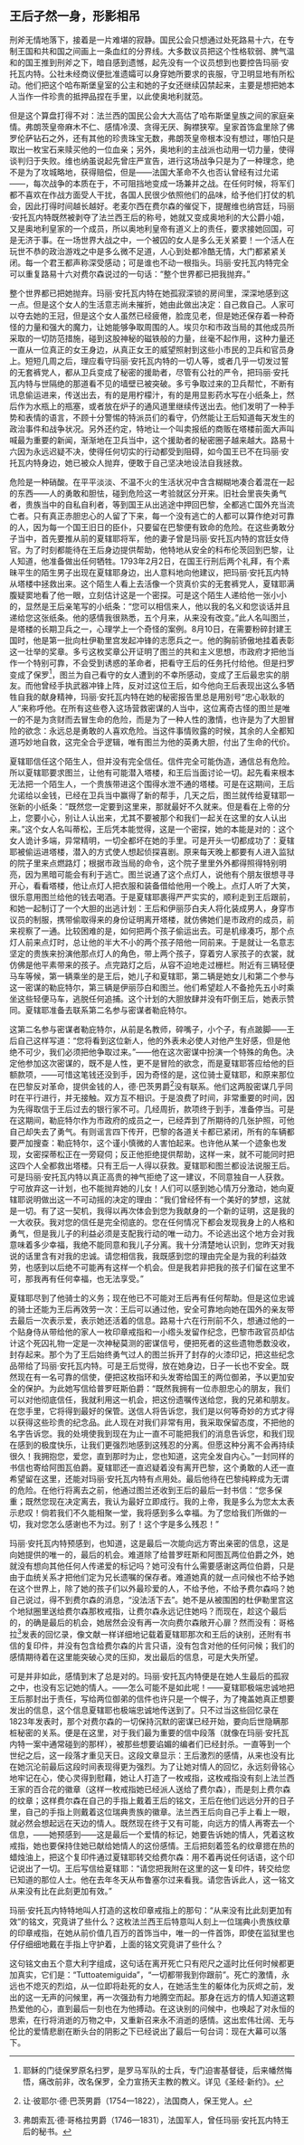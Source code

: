 ## 王后孑然一身，形影相吊

刑斧无情地落下，接着是一片难堪的寂静。国民公会只想通过处死路易十六，在专制王国和共和国之间画上一条血红的分界线。大多数议员把这个性格软弱、脾气温和的国王推到刑斧之下，暗自感到遗憾，起先没有一个议员想到也要控告玛丽·安托瓦内特。公社未经商议便批准遗孀可以身穿她所要求的丧服，守卫明显地有所松动。他们把这个哈布斯堡皇室的公主和她的子女还继续囚禁起来，主要是想把她本人当作一件珍贵的抵押品捏在手里，以此使奥地利就范。

但是这个算盘打得不对：法兰西的国民公会大大高估了哈布斯堡皇族之间的家庭亲情。弗朗茨皇帝麻木不仁、感情冷漠、贪得无厌、胸襟狭窄。皇家首饰盒里除了佛罗伦萨钻石之外，还有其他的珍贵珠宝无数，弗朗茨皇帝根本没有想过，哪怕只是取出一枚宝石来赎买他的一位血亲；另外，奥地利的主战派也动用一切力量，使得谈判归于失败。维也纳虽说起先曾庄严宣告，进行这场战争只是为了一种理念，绝不是为了攻城略地，获得赔偿，但是——法国大革命不久也否认曾经有过允诺——，每次战争的本质在于，不可阻挡地变成一场兼并之战。在任何时候，将军们都不喜欢在作战方面受人干扰，各国人民很少依照他们的品味，给予他们打仗的机会，因此打得时间越长越好。老麦尔西在费尔森的催促下，提醒维也纳宫廷，玛丽·安托瓦内特既然被剥夺了法兰西王后的称号，她就又变成奥地利的大公爵小姐，又是奥地利皇家的一个成员，所以奥地利皇帝有道义上的责任，要求接她回国，可是无济于事。在一场世界大战之中，一个被囚的女人是多么无关紧要！一个活人在玩世不恭的政治游戏之中是多么微不足道，人心到处都冷酷无情，大门都紧紧关闭。每一个君王都声称深受感动；可是谁也不动一根指头。玛丽·安托瓦内特完全可以重复路易十六对费尔森说过的一句话：“整个世界都已把我抛弃。”

整个世界都已把她抛弃。玛丽·安托瓦内特在她孤寂深锁的房间里，深深地感到这一点。但是这个女人的生活意志尚未摧折，她由此做出决定：自己救自己。人家可以夺去她的王冠，但是这个女人虽然已经疲倦，脸庞见老，但是她还保存着一种奇怪的力量和强大的魔力，让她能够争取周围的人。埃贝尔和市政当局的其他成员所采取的一切防范措施，碰到这股神秘的磁铁般的力量，丝毫不起作用，这种力量还一直从一位真正的女王身边，从真正女王的威望照射到这些小市民的卫兵和官员身上。短短几周之后，理应看守玛丽·安托瓦内特的一切人等，或者几乎一切发过誓的无套裤党人，都从卫兵变成了秘密的援助者，尽管有公社的严令，把玛丽·安托瓦内特与世隔绝的那道看不见的墙壁已被突破。多亏争取过来的卫兵帮忙，不断有讯息偷运进来，传送出去，有的是用柠檬汁，有的是用显影药水写在小纸条上，然后作为水瓶上的瓶塞，或者放在炉子的通风道里继续传送出去。他们发明了一种手势和表情的语言，不顾十分警惕的特派员们的看守，仍然能让王后知道每天发生的政治事件和战争状况。另外还约定，特地让一个叫卖报纸的商贩在塔楼前面大声叫喊最为重要的新闻，渐渐地在卫兵当中，这个援助者的秘密圈子越来越大。路易十六因为永远迟疑不决，使得任何切实的行动都受到阻碍，如今国王已不在玛丽·安托瓦内特身边，她已被众人抛弃，便敢于自己坚决地设法自我拯救。

危险是一种硝酸。在平平淡淡、不温不火的生活状况中含含糊糊地凑合着混在一起的东西——人的勇敢和胆怯，碰到危险这一考验就区分开来。旧社会里丧失勇气者，贵族当中的自私自利者，等到国王从出逃途中押回巴黎，全都逃亡国外充当流亡者。只有真正赤胆忠心的人留了下来，每一个没有逃亡的人都可以算作绝对可靠的人，因为每一个国王旧日的臣仆，只要留在巴黎便有致命的危险。在这些勇敢分子当中，首先要推从前的夏辖耶将军，他的妻子曾是玛丽·安托瓦内特的宫廷女侍官。为了时刻都能待在王后身边提供帮助，他特地从安全的科布伦茨回到巴黎，让人知道，他准备做出任何牺牲。1793年2月2日，在国王行刑后两个礼拜，有个素昧平生的陌生男子出现在夏辖耶身边，出人意料地向他建议，把玛丽·安托瓦内特从塔楼中拯救出来。这个陌生人看上去活像一个货真价实的无套裤党人，夏辖耶满腹疑窦地看了他一眼，立刻估计这是一个密探。可是这个陌生人递给他一张小小的，显然是王后亲笔写的小纸条：“您可以相信来人，他以我的名义和您谈话并且递给您这张纸条。他的感情我很熟悉，五个月来，从来没有改变。”此人名叫图兰，是塔楼的长期卫兵之一，心理学上一个奇怪的案例。8月10日，在需要粉碎封建王国时，他是第一批向杜伊勒里宫发起冲锋的志愿兵之一。他的胸前骄傲地挂着表彰这一壮举的奖章。多亏这枚奖章公开证明了图兰的共和主义思想，市政府才把他当作一个特别可靠，不会受到诱惑的革命者，把看守王后的任务托付给他。但是扫罗变成了保罗[^1]，图兰为自己看守的女人遭到的不幸所感动，变成了王后最忠实的朋友。而他曾经手执武器冲锋上阵，反对过这位王后，如今他向王后表现出这么多牺牲自我的献身精神，玛丽·安托瓦内特在她的秘密报告里总是用别号“忠心耿耿的人”来称呼他。在所有这些卷入这场营救密谋的人当中，这位离奇古怪的图兰是唯一的不是为贪财而去冒生命的危险，而是为了一种人性的激情，也许是为了大胆冒险的欲念：永远总是勇敢的人喜欢危险。当这件事情败露的时候，其余的人全都知道巧妙地自救，这完全合乎逻辑，唯有图兰为他的英勇大胆，付出了生命的代价。

夏辖耶信任这个陌生人，但并没有完全信任。信件完全可能伪造，通信总有危险。所以夏辖耶要求图兰，让他有可能潜入塔楼，和王后当面讨论一切。起先看来根本无法把一个陌生人，一个贵族带进这个围得水泄不通的塔楼。可是在这期间，王后允诺给以金钱，已经在卫兵当中赢得了新的帮手，几天之后，图兰就传给夏辖耶一张新的小纸条：“既然您一定要到这里来，那就最好不久就来。但是看在上帝的分上，您要小心，别让人认出来，尤其不要被那个和我们一起关在这里的女人认出来。”这个女人名叫蒂松，王后凭本能觉得，这是一个密探，她的本能是对的：这个女人诡计多端，异常精明，一切全都坏在她的手里。可是开头一切都成功了：夏辖耶被偷运进塔楼，潜入的方式使人想起侦探喜剧。原来每天晚上都要有人进入监狱的院子里来点燃路灯；根据市政当局的命令，这个院子里里外外都得照得特别明亮，因为黑暗可能会有利于逃亡。图兰说通了这个点灯人，说他有个朋友很想寻寻开心，看看塔楼，他让点灯人把衣服和装备借给他用一个晚上。点灯人听了大笑，很乐意用图兰给他的钱去喝酒。于是夏辖耶裹得严严实实的，顺利走到王后跟前，和她一起制订了一个大胆的出逃计划：王后和伊丽莎白夫人将化装成男人，身穿市议员的制服，携带偷取得来的身份证明离开塔楼，就仿佛她们是市政府的成员，前来视察了一通。比较困难的是，如何把两个孩子偷运出去。可是机缘凑巧，那个点灯人前来点灯时，总让他的半大不小的两个孩子陪他一同前来。于是就让一名意志坚定的贵族来扮演他那点灯人的角色，带上两个孩子，穿着穷人家孩子的衣裳，就仿佛是他平素带来的孩子。点完路灯之后，从容不迫地走过栅栏。附近有三辆轻便马车等候，第一辆乘坐的是王后，她儿子和夏辖耶，第二辆是她女儿和第二个参与这一密谋的勒庇特尔，第三辆是伊丽莎白和图兰。他们希望趁人不备抢先五小时乘坐这些轻便马车，逃脱任何追捕。这个计划的大胆放肆并没有吓倒王后，她表示赞同。夏辖耶准备去联系第二名参与密谋者勒庇特尔。

这第二名参与密谋者勒庇特尔，从前是名教师，碎嘴子，小个子，有点跛脚——王后自己这样写道：“您将看到这位新人，他的外表未必使人对他产生好感，但是他绝不可少，我们必须把他争取过来。”——他在这次密谋中扮演一个特殊的角色。决定他参加这次密谋的，既不是人性，更不是冒险的欲念，而是夏辖耶答应给他的巨额款项，——可惜这笔钱还没到手，因为奇怪的是，这位骑士夏辖耶，和原来那位在巴黎反对革命，提供金钱的人，德·巴茨男爵[^2]没有联系。他们这两股密谋几乎同时在平行进行，并无接触。双方互不相识。于是浪费了时间，非常重要的时间，因为先得取信于王后过去的银行家不可。几经周折，款项终于到手，准备停当。可是在这期间，勒庇特尔作为市政府的成员之一，已经弄到了所期待的几张护照，可他自己却失去了勇气。有则谣言四下传开，巴黎的各道关卡都已紧闭，所有的车辆都要严加搜查：勒庇特尔，这个谨小慎微的人害怕起来。也许他从某一个迹象也发现，女密探蒂松正在一旁窥伺；反正他拒绝提供帮助，这样一来，就不可能同时把这四个人全都救出塔楼。只有王后一人得以获救。夏辖耶和图兰都设法说服王后。可是玛丽·安托瓦内特以真正高贵的神气拒绝了这一建议，不同意独自一人获救。宁可放弃这一计划，也不能抛弃她的儿女！人们可以感到她心情万分激动，她向夏辖耶说明做出这一不可动摇的决定的理由：“我们曾经怀有一个美好的梦想，这就是一切。有了这一契机，我得以再次体会到您为我献身的一个新的证明，这是我的一大收获。我对您的信任是完全彻底的。您在任何情况下都会发现我身上的人格和勇气，但是我儿子的利益必须是支配我行动的唯一动力。不论逃出这个地方会对我意味着多少幸福，我绝不能同意和我儿子分离。我十分清楚地认识到，您昨天对我说的话里含有对我的忠诚。请您相信我，我既感到您的理由完全是为我的利益效劳，也感到以后绝不可能再有这样一个机会。但是我若非把我的孩子们留在这里不可，那我再有任何幸福，也无法享受。”

夏辖耶尽到了他骑士的义务；现在他已不可能对王后再有任何帮助。但是这位忠诚的骑士还能为王后再效劳一次：王后可以通过他，安全可靠地向她在国外的亲友带去最后一次表示爱，表示她还活着的信息。路易十六在行刑前不久，想通过他的一个贴身侍从带给他的家人一枚印章戒指和一小绺头发留作纪念，巴黎市政官员却估计这个死囚礼物一定是一次神秘莫测的密谋信号，便把死者的这些遗物悉数没收，封存起来。那个为了王后始终勇气过人的图兰拆开了封存的火漆印记，把这些纪念品带给了玛丽·安托瓦内特。可是王后觉得，放在她身边，日子一长也不安全。既然现在有一名可靠的信使，便把这枚指环和头发寄给国王的两位御弟，予以更加安全的保护。为此她写信给普罗旺斯伯爵：“既然我拥有一位赤胆忠心的朋友，我们可以对他彻底信任，我就利用这一机会，把这份遗嘱传送给您，我的兄弟和朋友。在您手里，它将得到最好的保管。送信人将告诉您，我们是以何等奇妙的方式才得以获得这些珍贵的纪念品。此人现在对我们非常有用，我采取保留态度，不把他的名字告诉您。我的处境使我到现在为止一直不可能把我们的消息告诉您，和我们现在感到的极度快乐，让我们更强烈地感到这残忍的分离。但愿这种分离不会再持续很久！我拥抱您，爱您，直到那时为止，您也知道，这完全发自内心。”一封同样的书信也寄给阿图瓦伯爵。夏辖耶还一直迟疑着没有离开巴黎，这个勇敢的人还一直希望留在这里，还能对玛丽·安托瓦内特有点用处。最后他待在巴黎纯粹成为无谓的危险。在他行将离去之前，他通过图兰还收到王后的最后一封书信：“您多保重；既然您现在决定离去，我认为最好立即成行。我的上帝，我是多么为您太太表示悲叹！倘若我们不久能相聚一堂，我将感到多么幸福。为了您给我们所做的一切，我对您怎么感谢也不为过。别了！这个字是多么残忍！”

玛丽·安托瓦内特预感到，也知道，这是最后一次能向远方寄出亲密的信息，这是向她提供的唯一的，最后的机会。难道除了给普罗旺斯和阿图瓦两位伯爵之外，她就没有想向其他任何人传递爱的标记吗？她可没有什么需要感谢这两位伯爵，只是由于血统关系才把他们定为兄长遗嘱的保存者。难道她真的就一点问候也不给予她在这个世界上，除了她的孩子们以外最珍爱的人，不给予他，不给予费尔森吗？她自己说过，得不到费尔森的消息，“没法活下去”。她不是从被围困的杜伊勒里宫这个地狱圈里送给费尔森那枚戒指，让费尔森永远记住她吗？而现在，趁这个最后的，的确是最后的机会，她居然会没有再一次向费尔森敞开心扉？然而没有：哥格拉[^3]发表的回忆录，像文献一样详细地记载着夏辖耶那次和王后的诀别，还附有书信的复印件，并没有包含给费尔森的片言只语，没有包含对他的任何问候；我们的感情期待着在这里能突破心灵的压抑，发出最后的信息，可是大失所望。

可是并非如此，感情到末了总是对的。玛丽·安托瓦内特便是在她人生最后的孤寂之中，也没有忘记她的情人。——怎么可能不是如此呢！——夏辖耶极端忠诚地把王后那封出于责任，写给两位御弟的信件也许只是一个幌子，为了掩盖她真正想要发出的信息，这个信息夏辖耶也极端忠诚地传送到了。只不过当这些回忆录在1823年发表时，那个对费尔森的一切保持沉默的密谋已经开始，要向后世隐瞒那桩秘密的关系。便是在这里，对于我们最为重要的信中段落（就像在玛丽·安托瓦内特一案中通常碰到的那样），被那些想要谄媚的编者们已经封杀。一直等到一个世纪之后，这一段落才重见天日。这段文章显示：王后激烈的感情，从来也没有比在她沉沦前最后这段时间表现得更为强烈。为了让她对情人的回忆，永远刻骨铭心地牢记在心，使心灵得到慰藉，她让人打造了一枚戒指，这枚戒指没有刻上法兰西王家的百合花的徽章（这样一枚戒指她已经派人送给了费尔森），而是刻上费尔森的纹章；这样费尔森在自己的手指上戴着王后的铭文，王后在他们远远分开的日子里，自己的手指上则戴着这位瑞典贵族的徽章。法兰西王后向自己手上看上一眼，就必然会想起远在天边的情人。既然现在终于又有可能，向远方的情人再寄去一个信息，——她预感到——这是最后一个爱情的标记，她要告诉她的情人，凭着这枚戒指，她也要保持住她已献给她情人的这份感情。王后把刻着签名的纹章摁在热的蜡烛油上，把这个复印件通过夏辖耶转交给费尔森：用不着再说任何话语，这个印记说出了一切。王后写信给夏辖耶：“请您把我附在这里的这一复印件，转交给您已知道的那位人士。他在去年冬天从布鲁塞尔过来看我。请您告诉此人，这一铭文从来没有比在此刻更加有效。”

玛丽·安托瓦内特特地叫人打造的这枚印章戒指上的那句：“从来没有比此刻更加有效”的铭文，究竟讲了些什么？这枚法兰西王后特意叫人刻上一位瑞典小贵族纹章的印章戒指，在她从前价值几百万的首饰当中，唯一的一件首饰，即使在监狱里也仔仔细细地戴在手指上守护着，上面的铭文究竟讲了些什么？

这句铭文由五个意大利字组成，这句话在离开死亡只有咫尺之遥时比任何时候都更加真实，它们是：“Tuttoatemiguida”，“一切都带我到你跟前”。死亡的激情，永远也不熄灭的烈焰，从一位即将赴死的女人，在她活生生的躯体化为灰烬之前，发出的这一无声的问候里，再一次强劲有力地腾空而起。那身在远方的情人知道这颗热爱他的心，直到最后一刻也在为他搏动。在这诀别的问候中，也唤起了对永恒的思索，在行将消逝的万物之中，又重新召来永不消逝的感情。这出宏伟壮阔、无与伦比的爱情悲剧在断头台的阴影之下已经说出了最后一句台词：现在大幕可以落下。

[^1]: 耶稣的门徒保罗原名扫罗，是罗马军队的士兵，专门迫害基督徒，后来幡然悔悟，痛改前非，改名保罗，全力宣扬天主教的教义。详见《圣经·新约》。
[^2]: 让·彼耶尔·德·巴茨男爵（1754—1822），法国商人，保王党人。
[^3]: 弗朗索瓦·德·哥格拉男爵（1746—1831），法国军人，曾任玛丽·安托瓦内特王后的秘书。
